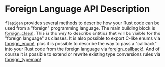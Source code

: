 # Foreign Language API Description

`flapigen` provides several methods to describe how your Rust code can be used
from a "foreign" programming language. The main building block is [foreign_class!](./foreign-class.md).
This is the way to describe entities that will be visible for the "foreign language" as classes.
It is also possible to export C-like enums via [foreign_enum!](./foreign-enum.md), plus it is possible to describe the
way to pass a "callback" into your Rust code from the foreign language via [foreign_callback!](./foreign-callback.md).
And of course it is possible to extend or rewrite existing type conversions rules via [foreign_typemap!](./foreign-typemap.md)
